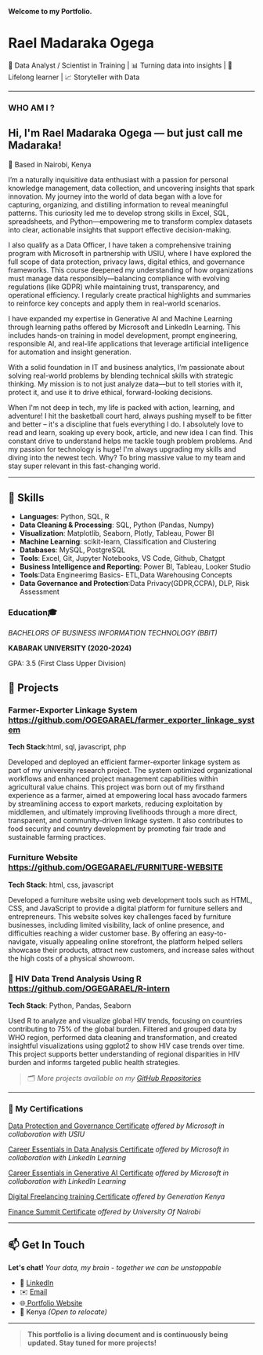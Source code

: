 **Welcome to my Portfolio.**  

# Rael Madaraka Ogega

🎯 Data Analyst / Scientist in Training | 📊 Turning data into insights | 🧠 Lifelong learner  | 📈 Storyteller with Data

---

### WHO AM I ? 
## Hi, I'm Rael Madaraka Ogega — but just call me **Madaraka**!  

📍 Based in Nairobi, Kenya

I’m a naturally inquisitive data enthusiast with a passion for personal knowledge management, data collection, and uncovering insights that spark innovation.
My journey into the world of data began with a love for capturing, organizing, and distilling information to reveal meaningful patterns. This curiosity led me to develop strong skills in Excel, SQL, spreadsheets, and Python—empowering me to transform complex datasets into clear, actionable insights that support effective decision-making.

I also qualify as a Data Officer, I have taken a comprehensive training program with Microsoft in partnership with USIU, where I have explored the full scope of data protection, privacy laws, digital ethics, and governance frameworks. This course deepened my understanding of how organizations must manage data responsibly—balancing compliance with evolving regulations (like GDPR) while maintaining trust, transparency, and operational efficiency. I regularly create practical highlights and summaries to reinforce key concepts and apply them in real-world scenarios.

I have expanded my expertise in Generative AI and Machine Learning through learning paths offered by Microsoft and LinkedIn Learning. This includes hands-on training in model development, prompt engineering, responsible AI, and real-life applications that leverage artificial intelligence for automation and insight generation.

With a solid foundation in IT and business analytics, I’m passionate about solving real-world problems by blending technical skills with strategic thinking. My mission is to not just analyze data—but to tell stories with it, protect it, and use it to drive ethical, forward-looking decisions.


When I'm not deep in tech, my life is packed with action, learning, and adventure! I hit the basketball court hard, always pushing myself to be fitter and better – it's a discipline that fuels everything I do. I absolutely love to read and learn, soaking up every book, article, and new idea I can find. This constant drive to understand helps me tackle tough problem problems. And my passion for technology is huge! I'm always upgrading my skills and diving into the newest tech. Why? To bring massive value to my team and stay super relevant in this fast-changing world.

---

## 🧰 Skills

- **Languages**: Python, SQL, R
- **Data Cleaning & Processing**: SQL, Python (Pandas, Numpy)
- **Visualization**: Matplotlib, Seaborn, Plotly, Tableau, Power BI
- **Machine Learning**: scikit-learn, Classification and Clustering
- **Databases**: MySQL, PostgreSQL 
- **Tools**: Excel, Git, Jupyter Notebooks, VS Code, Github, Chatgpt
- **Business Intelligence and Reporting**: Power BI, Tableau, Looker Studio
- **Tools**:Data Engineerimg Basics- ETL,Data Warehousing Concepts
- **Data Governance and Protection**:Data Privacy(GDPR,CCPA), DLP, Risk Assessment


### Education🎓
 
 
 *BACHELORS OF BUSINESS INFORMATION TECHNOLOGY (BBIT)*  

**KABARAK UNIVERSITY (2020-2024)**  

GPA: 3.5 (First Class Upper Division)  



## 📁 Projects

### Farmer-Exporter Linkage System https://github.com/OGEGARAEL/farmer_exporter_linkage_system  

**Tech Stack**:html, sql, javascript, php  

Developed and deployed an efficient farmer-exporter linkage system as part of my university research project. The system optimized organizational workflows and enhanced project management capabilities within agricultural value chains.
This project was born out of my firsthand experience as a farmer, aimed at empowering local hass avocado farmers by streamlining access to export markets, reducing exploitation by middlemen, and ultimately improving livelihoods through a more direct, transparent, and community-driven linkage system. It also contributes to food security and country development by promoting fair trade and sustainable farming practices.


### Furniture Website https://github.com/OGEGARAEL/FURNITURE-WEBSITE  

**Tech Stack**: html, css, javascript

Developed a furniture website using web development tools such as HTML, CSS, and JavaScript to provide a digital platform for furniture sellers and entrepreneurs.
This website solves key challenges faced by furniture businesses, including limited visibility, lack of online presence, and difficulties reaching a wider customer base. By offering an easy-to-navigate, visually appealing online storefront, the platform helped sellers showcase their products, attract new customers, and increase sales without the high costs of a physical showroom.

### 🦠 HIV Data Trend Analysis Using R  https://github.com/OGEGARAEL/R-intern  

**Tech Stack**: Python, Pandas, Seaborn 

Used R to analyze and visualize global HIV trends, focusing on countries contributing to 75% of the global burden. Filtered and grouped data by WHO region, performed data cleaning and transformation, and created insightful visualizations using ggplot2 to show HIV case trends over time. This project supports better understanding of regional disparities in HIV burden and informs targeted public health strategies.

> 🗂 *More projects available on my [GitHub Repositories](https://github.com/OGEGARAEL)*

---

### 📜 My Certifications 

 [Data Protection and Governance Certificate](https://www.linkedin.com/learning/certificates/66287c1469ce01a423976c7e5e6bfc58b5710e8e93c795927939c5f47aa068e9?lipi=urn%3Ali%3Apage%3Ad_flagship3_profile_view_base%3BbOJj596LRZK%2BWxCCIKz9lQ%3D%3D)   *offered by Microsoft in collaboration with USIU*
 
 [Career Essentials in Data Analysis Certificate](https://www.linkedin.com/learning/certificates/66287c1469ce01a423976c7e5e6bfc58b5710e8e93c795927939c5f47aa068e9?lipi=urn%3Ali%3Apage%3Ad_flagship3_profile_view_base%3BbOJj596LRZK%2BWxCCIKz9lQ%3D%3D)  *offered by Microsoft in collaboration with LinkedIn Learning*
 
 [Career Essentials in Generative AI Certificate](https://www.linkedin.com/learning/certificates/66287c1469ce01a423976c7e5e6bfc58b5710e8e93c795927939c5f47aa068e9?lipi=urn%3Ali%3Apage%3Ad_flagship3_profile_view_base%3BbOJj596LRZK%2BWxCCIKz9lQ%3D%3D)   *offered by Microsoft in collaboration with LinkedIn Learning*
   
 [Digital Freelancing training Certificate](https://www.linkedin.com/in/rael-madaraka-ogega/details/education/1741779175332/single-media-viewer/?profileId=ACoAADMe1P8BePUgnTvTzUFY54XMqt15ohjYjAE)  *offered by Generation Kenya*
 
[Finance Summit Certificate](https://www.linkedin.com/in/rael-madaraka-ogega/details/education/1741779091951/single-media-viewer/?profileId=ACoAADMe1P8BePUgnTvTzUFY54XMqt15ohjYjAE)  *offered by University Of Nairobi*

---

## 📫 Get In Touch
**Let's chat!**
*Your data, my brain - together we can be unstoppable*

- 🔗 [LinkedIn](https://www.linkedin.com/in/rael-madaraka-ogega/)
- ✉️ [Email](raelmadaraka0@gmail.com)
- 🌐[ Portfolio Website](https://ogegarael.github.io/portfolio.oi/)
- 📍 Kenya  *(Open to relocate)*
  


---

> **This portfolio is a living document and is continuously being updated. Stay tuned for more projects!**
